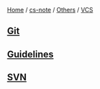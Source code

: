 [Home](https://mengxianbin.github.io) /
[cs-note](https://mengxianbin.github.io/cs-note/content) /
[Others](https://mengxianbin.github.io/cs-note/content/Others) /
[VCS](https://mengxianbin.github.io/cs-note/content/Others/VCS)

## [Git](https://mengxianbin.github.io/cs-note/content/Others/VCS/Git)

## [Guidelines](https://mengxianbin.github.io/cs-note/content/Others/VCS/Guidelines)

## [SVN](https://mengxianbin.github.io/cs-note/content/Others/VCS/SVN)
